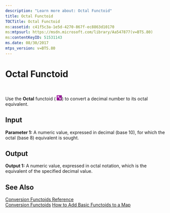 ```yaml
---
description: "Learn more about: Octal Functoid"
title: Octal Functoid
TOCTitle: Octal Functoid
ms:assetid: c41f5c3a-1e5d-4270-867f-ec8863d10170
ms:mtpsurl: https://msdn.microsoft.com/library/Aa547877(v=BTS.80)
ms:contentKeyID: 51531143
ms.date: 08/30/2017
mtps_version: v=BTS.80
---
```


# Octal Functoid

 

Use the **Octal** functoid ( ![](images/Aa547877.67ce9c32-e259-4a34-88f3-34869443b869(BTS.80).jpeg)) to convert a decimal number to its octal equivalent.

## Input

**Parameter 1:** A numeric value, expressed in decimal (base 10), for which the octal (base 8) equivalent is sought.

## Output

**Output 1:** A numeric value, expressed in octal notation, which is the equivalent of the specified decimal value.

## See Also

[Conversion Functoids Reference](conversion-functoids-reference.md)  
[Conversion Functoids](https://msdn.microsoft.com/library/aa547311\(v=bts.80\))  
[How to Add Basic Functoids to a Map](https://msdn.microsoft.com/library/aa560635\(v=bts.80\))

